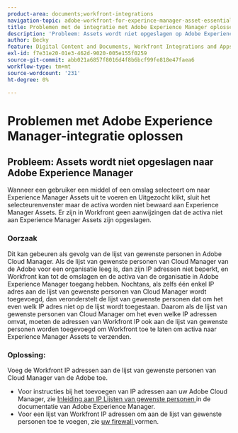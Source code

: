 ```yaml
---
product-area: documents;workfront-integrations
navigation-topic: adobe-workfront-for-experince-manager-asset-essentials
title: Problemen met de integratie met Adobe Experience Manager oplossen
description: 'Probleem: Assets wordt niet opgeslagen op Adobe Experience Manager'
author: Becky
feature: Digital Content and Documents, Workfront Integrations and Apps
exl-id: f7e31e20-01e3-462d-9020-005e155f0259
source-git-commit: abb021a6857f8016d4f8b6bcf99fe818e47faea6
workflow-type: tm+mt
source-wordcount: '231'
ht-degree: 0%

---
```


# Problemen met Adobe Experience Manager-integratie oplossen

## Probleem: Assets wordt niet opgeslagen naar Adobe Experience Manager

Wanneer een gebruiker een middel of een omslag selecteert om naar Experience Manager Assets uit te voeren en Uitgezocht klikt, sluit het selecteurenvenster maar de activa worden niet bewaard aan Experience Manager Assets. Er zijn in Workfront geen aanwijzingen dat de activa niet aan Experience Manager Assets zijn opgeslagen.

### Oorzaak

Dit kan gebeuren als gevolg van de lijst van gewenste personen in Adobe Cloud Manager. Als de lijst van gewenste personen van Cloud Manager van de Adobe voor een organisatie leeg is, dan zijn IP adressen niet beperkt, en Workfront kan tot de omslagen en de activa van de organisatie in Adobe Experience Manager toegang hebben. Nochtans, als zelfs één enkel IP adres aan de lijst van gewenste personen van Cloud Manager wordt toegevoegd, dan veronderstelt de lijst van gewenste personen dat om het even welk IP adres niet op de lijst wordt toegestaan. Daarom als de lijst van gewenste personen van Cloud Manager om het even welke IP adressen omvat, moeten de adressen van Workfront IP ook aan de lijst van gewenste personen worden toegevoegd om Workfront toe te laten om activa naar Experience Manager Assets te verzenden.

### Oplossing:

Voeg de Workfront IP adressen aan de lijst van gewenste personen van Cloud Manager van de Adobe toe.

* Voor instructies bij het toevoegen van IP adressen aan uw Adobe Cloud Manager, zie [ Inleiding aan IP Lijsten van gewenste personen ](https://experienceleague.adobe.com/docs/experience-manager-cloud-service/content/implementing/using-cloud-manager/ip-allow-lists/introduction.html?lang=en) in de documentatie van Adobe Experience Manager.
* Voor een lijst van Workfront IP adressen om aan de lijst van gewenste personen toe te voegen, zie [ uw firewall ](/help/quicksilver/administration-and-setup/get-started-wf-administration/configure-your-firewall.md) vormen.
